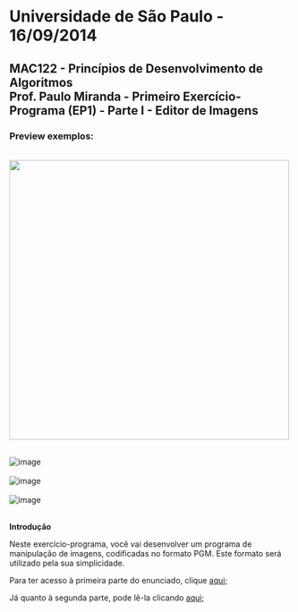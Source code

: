 <h1>Universidade de São Paulo - 16/09/2014</h1>
<h2>MAC122 - Princípios de Desenvolvimento de Algoritmos<br>
Prof. Paulo Miranda - Primeiro Exercício-Programa (EP1) - Parte I - Editor de Imagens</h2>
<h3>Preview exemplos:</h3><br>
<img src="https://github.com/user-attachments/assets/1be57dad-e306-4eca-a0f6-ca84c059ae69" width="500"/><br><br>

![image](https://github.com/user-attachments/assets/e38eb464-3010-4b8a-981b-834dc297beb1)<br><br>
![image](https://github.com/user-attachments/assets/2f0b13b4-f686-4f40-b377-7eb0a2b373c7)<br><br>
![image](https://github.com/user-attachments/assets/19ccec81-daba-4b50-a86f-29ca77fc4358)<br><br>


**Introdução**

Neste exercício-programa, você vai desenvolver um programa de manipulação de imagens, codificadas no formato PGM. Este formato será utilizado pela sua simplicidade.

Para ter acesso à primeira parte do enunciado, clique <a href="https://github.com/alanliongar/EP_01-Editor_Imagens-2024.02/blob/main/ep01_a.pdf">aqui</a>;

Já quanto à segunda parte, pode lê-la clicando <a href="https://github.com/alanliongar/EP_01-Editor_Imagens-2024.02/blob/main/ep01_a.pdf">aqui</a>;

